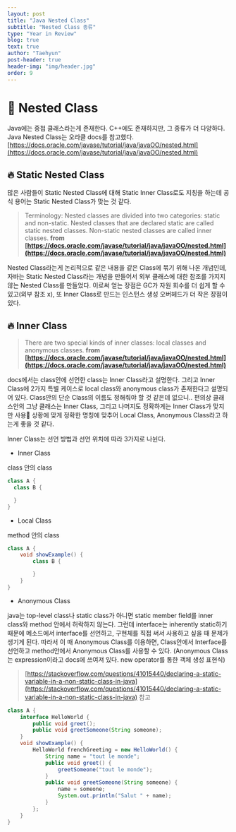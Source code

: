 ```yaml
---
layout: post
title: "Java Nested Class"
subtitle: "Nested Class 종류"
type: "Year in Review"
blog: true
text: true
author: "Taehyun"
post-header: true
header-img: "img/header.jpg"
order: 9
---
```


# 🚀 Nested Class

Java에는 중첩 클래스라는게 존재한다. C++에도 존재하지만, 그 종류가 더 다양하다. Java Nested Class는 오라클 docs를 참고했다.
[https://docs.oracle.com/javase/tutorial/java/javaOO/nested.html](https://docs.oracle.com/javase/tutorial/java/javaOO/nested.html)

## 🔥 Static Nested Class
많은 사람들이 Static Nested Class에 대해 Static Inner Class로도 지칭을 하는데 공식 용어는 Static Nested Class가 맞는 것 같다.
> Terminology: Nested classes are divided into two categories: static and non-static. Nested classes that are declared static are called static nested classes. Non-static nested classes are called inner classes.
> **from [https://docs.oracle.com/javase/tutorial/java/javaOO/nested.html](https://docs.oracle.com/javase/tutorial/java/javaOO/nested.html)**

Nested Class라는게 논리적으로 같은 내용을 같은 Class에 묶기 위해 나온 개념인데, 자바는 Static Nested Class라는 개념을 만들어서 외부 클래스에 대한 참조를 가지지 않는 Nested Class를 만들었다. 이로써 얻는 장점은 GC가 자원 회수를 더 쉽게 할 수 있고(외부 참조 x), 또 Inner Class로 만드는 인스턴스 생성 오버헤드가 더 작은 장점이 있다.

## 🔥 Inner Class
> There are two special kinds of inner classes: local classes and anonymous classes.
> **from [https://docs.oracle.com/javase/tutorial/java/javaOO/nested.html](https://docs.oracle.com/javase/tutorial/java/javaOO/nested.html)**

docs에서는 class안에 선언한 class는 Inner Class라고 설명한다. 그리고 Inner Class에 2가지 특별 케이스로 local class와 anonymous class가 존재한다고 설명되어 있다. Class안의 단순 Class의 이름도 정해줘야 할 것 같은데 없으니.. 편의상 클래스안의 그냥 클래스는 Inner Class, 그리고 나머지도 정확하게는 Inner Class가 맞지만 사용 상황에 맞게 정확한 명칭에 맞추어 Local Class, Anonymous Class라고 하는게 좋을 것 같다.

Inner Class는 선언 방법과 선언 위치에 따라 3가지로 나뉜다.

* Inner Class

class 안의 class
```java
class A {
  class B {

  }
}
```

* Local Class

method 안의 class
```java
class A {
    void showExample() {
        class B {

        }
    }
}
```

* Anonymous Class

java는 top-level class나 static class가 아니면 static member field를 inner class와 method 안에서 허락하지 않는다. 그런데 interface는 inherently static하기 때문에 메소드에서 interface를 선언하고, 구현체를 직접 써서 사용하고 싶을 때 문제가 생기게 된다. 따라서 이 때 Anonymous Class를 이용하면, Class안에서 Interface를 선언하고 method안에서 Anonymous Class를 사용할 수 있다. (Anonymous Class는 expression이라고 docs에 쓰여져 있다. new operator를 통한 객체 생성 표현식)

> [https://stackoverflow.com/questions/41015440/declaring-a-static-variable-in-a-non-static-class-in-java](https://stackoverflow.com/questions/41015440/declaring-a-static-variable-in-a-non-static-class-in-java) 참고

```java
class A {
    interface HelloWorld {
        public void greet();
        public void greetSomeone(String someone);
    }
    void showExample() {
        HelloWorld frenchGreeting = new HelloWorld() {
            String name = "tout le monde";
            public void greet() {
                greetSomeone("tout le monde");
            }
            public void greetSomeone(String someone) {
                name = someone;
                System.out.println("Salut " + name);
            }
        };
    }
}
```
